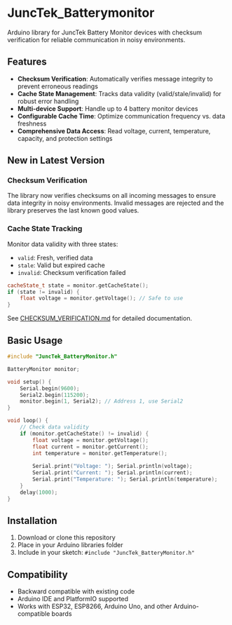 # JuncTek_Batterymonitor

Arduino library for JuncTek Battery Monitor devices with checksum verification for reliable communication in noisy environments.

## Features

- **Checksum Verification**: Automatically verifies message integrity to prevent erroneous readings
- **Cache State Management**: Tracks data validity (valid/stale/invalid) for robust error handling  
- **Multi-device Support**: Handle up to 4 battery monitor devices
- **Configurable Cache Time**: Optimize communication frequency vs. data freshness
- **Comprehensive Data Access**: Read voltage, current, temperature, capacity, and protection settings

## New in Latest Version

### Checksum Verification
The library now verifies checksums on all incoming messages to ensure data integrity in noisy environments. Invalid messages are rejected and the library preserves the last known good values.

### Cache State Tracking
Monitor data validity with three states:
- `valid`: Fresh, verified data
- `stale`: Valid but expired cache  
- `invalid`: Checksum verification failed

```cpp
cacheState_t state = monitor.getCacheState();
if (state != invalid) {
    float voltage = monitor.getVoltage(); // Safe to use
}
```

See [CHECKSUM_VERIFICATION.md](CHECKSUM_VERIFICATION.md) for detailed documentation.

## Basic Usage

```cpp
#include "JuncTek_BatteryMonitor.h"

BatteryMonitor monitor;

void setup() {
    Serial.begin(9600);
    Serial2.begin(115200);
    monitor.begin(1, Serial2); // Address 1, use Serial2
}

void loop() {
    // Check data validity
    if (monitor.getCacheState() != invalid) {
        float voltage = monitor.getVoltage();
        float current = monitor.getCurrent();
        int temperature = monitor.getTemperature();
        
        Serial.print("Voltage: "); Serial.println(voltage);
        Serial.print("Current: "); Serial.println(current);
        Serial.print("Temperature: "); Serial.println(temperature);
    }
    delay(1000);
}
```

## Installation

1. Download or clone this repository
2. Place in your Arduino libraries folder
3. Include in your sketch: `#include "JuncTek_BatteryMonitor.h"`

## Compatibility

- Backward compatible with existing code
- Arduino IDE and PlatformIO supported
- Works with ESP32, ESP8266, Arduino Uno, and other Arduino-compatible boards
